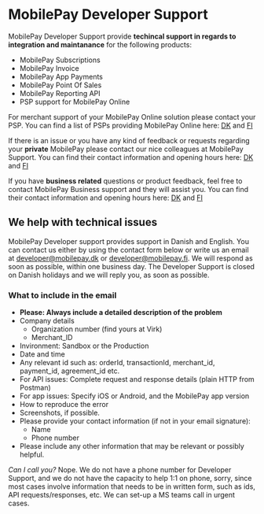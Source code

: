 # MobilePay Developer Support

MobilePay Developer Support provide **techincal support in regards to integration and maintanance** for the following products:

* MobilePay Subscriptions
* MobilePay Invoice
* MobilePay App Payments
* MobilePay Point Of Sales
* MobilePay Reporting API
* PSP support for MobilePay Online

For merchant support of your MobilePay Online solution please contact your PSP. You can find a list of PSPs providing MobilePay Online here: [DK](https://mobilepay.dk/erhverv/payment-service-providers-liste) and [FI](https://mobilepay.fi/yrityksille/maksupalveluntarjoajat)

If there is an issue or you have any kind of feedback or requests regarding your **private** MobilePay please contact our nice colleagues at MobilePay Support. You can find their contact information and opening hours here: [DK](https://mobilepay.dk/hjaelp/mobilepay-til-private#kontakt) and [FI](https://mobilepay.fi/asiakastuki/mobilepay-kayttajille)

If you have **business related** questions or product feedback, feel free to contact MobilePay Business support and they will assist you. You can find their contact information and opening hours here: [DK](https://mobilepay.dk/hjaelp/mobilepay-til-erhverv#kontakt) and [FI](https://mobilepay.fi/asiakastuki/mobilepay-yrityksille)

## We help with technical issues

MobilePay Developer support provides support in Danish and English. You can contact us either by using the contact form below or write us an email at developer@mobilepay.dk or developer@mobilepay.fi. We will respond as soon as possible, within one business day. The Developer Support is closed on Danish holidays and we will reply you, as soon as possible.

### What to include in the email

* **Please: Always include a detailed description of the problem**
* Company details
  * Organization number (find yours at Virk)
  * Merchant_ID  
* Invironment: Sandbox or the Production
* Date and time
* Any relevant id such as: orderId, transactionId, merchant_id, payment_id, agreement_id etc.
* For API issues: Complete request and response details (plain HTTP from Postman)
* For app issues: Specify iOS or Android, and the MobilePay app version
* How to reproduce the error
* Screenshots, if possible.
* Please provide your contact information (if not in your email signature):
  * Name
  * Phone number
* Please include any other information that may be relevant or possibly helpful.

*Can I call you?*
Nope. We do not have a phone number for Developer Support, and we do not have the capacity to help 1:1 on phone, sorry, since most cases involve information that needs to be in written form, such as ids, API requests/responses, etc. We can set-up a MS teams call in urgent cases.
